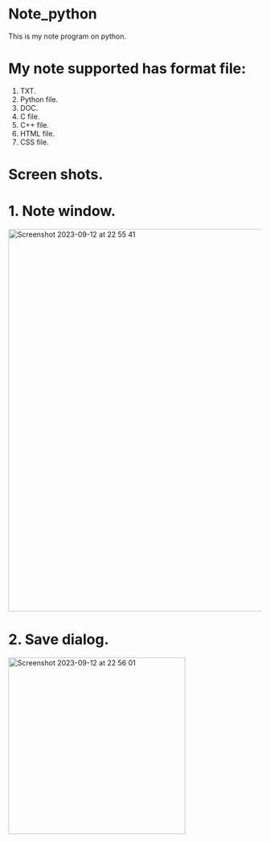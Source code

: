 # Note_python

This is my note program on python.


# My note supported has format file:

1. TXT.
2. Python file.
3. DOC.
4. C file.
5. C++ file.
6. HTML file.
7. CSS file.

# Screen shots.



# 1. Note window.



<img width="762" alt="Screenshot 2023-09-12 at 22 55 41" src="https://github.com/Imm0rta11/Note_python/assets/132219935/706ec29a-3596-4f96-96d5-7063685e79f3">



# 2. Save dialog.



<img width="352" alt="Screenshot 2023-09-12 at 22 56 01" src="https://github.com/Imm0rta11/Note_python/assets/132219935/b9b9a6ae-6173-4326-91f1-a5e7cac730ba">



